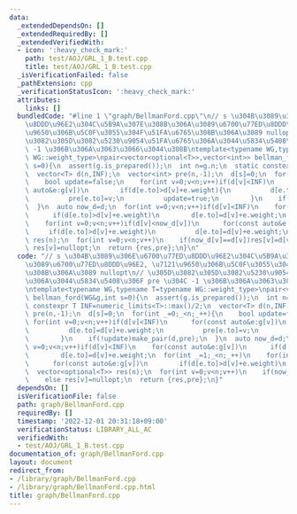 ```yaml
---
data:
  _extendedDependsOn: []
  _extendedRequiredBy: []
  _extendedVerifiedWith:
  - icon: ':heavy_check_mark:'
    path: test/AOJ/GRL_1_B.test.cpp
    title: test/AOJ/GRL_1_B.test.cpp
  _isVerificationFailed: false
  _pathExtension: cpp
  _verificationStatusIcon: ':heavy_check_mark:'
  attributes:
    links: []
  bundledCode: "#line 1 \"graph/BellmanFord.cpp\"\n// s \u304B\u3089\u306E\u6700\u77ED\
    \u8DDD\u96E2\u304C\u5B9A\u307E\u308B\u306A\u3089\u6700\u77ED\u8DDD\u96E2, \u7121\
    \u9650\u306B\u5C0F\u3055\u304F\u51FA\u6765\u308B\u306A\u3089 nullopt\n// \u305D\
    \u3082\u305D\u3082\u5230\u9054\u51FA\u6765\u306A\u3044\u5834\u5408\u306F pre \u304C\
    \ -1 \u306B\u306A\u3063\u3066\u3044\u308B\ntemplate<typename WG,typename T=typename\
    \ WG::weight_type>\npair<vector<optional<T>>,vector<int>> bellman_ford(WG&g,int\
    \ s=0){\n  assert(g.is_prepared());\n  int n=g.n;\n  static constexpr T INF=numeric_limits<T>::max()/2;\n\
    \  vector<T> d(n,INF);\n  vector<int> pre(n,-1);\n  d[s]=0;\n  for(int _=0;_<n;_++){\n\
    \    bool update=false;\n    for(int v=0;v<n;v++)if(d[v]<INF)\n      for(const\
    \ auto&e:g[v])\n        if(d[e.to]>d[v]+e.weight){\n          d[e.to]=d[v]+e.weight;\n\
    \          pre[e.to]=v;\n          update=true;\n        }\n    if(!update)make_pair(d,pre);\n\
    \  }\n  auto now_d=d;\n  for(int v=0;v<n;v++)if(d[v]<INF)\n    for(const auto&e:g[v])\n\
    \      if(d[e.to]>d[v]+e.weight)\n        d[e.to]=d[v]+e.weight;\n  for(int _=1;_<n;_++)\n\
    \    for(int v=0;v<n;v++)if(d[v]<now_d[v])\n      for(const auto&e:g[v])\n   \
    \     if(d[e.to]>d[v]+e.weight)\n          d[e.to]=d[v]+e.weight;\n  vector<optional<T>>\
    \ res(n);\n  for(int v=0;v<n;v++)\n    if(now_d[v]==d[v])res[v]=d[v];\n    else\
    \ res[v]=nullopt;\n  return {res,pre};\n}\n"
  code: "// s \u304B\u3089\u306E\u6700\u77ED\u8DDD\u96E2\u304C\u5B9A\u307E\u308B\u306A\
    \u3089\u6700\u77ED\u8DDD\u96E2, \u7121\u9650\u306B\u5C0F\u3055\u304F\u51FA\u6765\
    \u308B\u306A\u3089 nullopt\n// \u305D\u3082\u305D\u3082\u5230\u9054\u51FA\u6765\
    \u306A\u3044\u5834\u5408\u306F pre \u304C -1 \u306B\u306A\u3063\u3066\u3044\u308B\
    \ntemplate<typename WG,typename T=typename WG::weight_type>\npair<vector<optional<T>>,vector<int>>\
    \ bellman_ford(WG&g,int s=0){\n  assert(g.is_prepared());\n  int n=g.n;\n  static\
    \ constexpr T INF=numeric_limits<T>::max()/2;\n  vector<T> d(n,INF);\n  vector<int>\
    \ pre(n,-1);\n  d[s]=0;\n  for(int _=0;_<n;_++){\n    bool update=false;\n   \
    \ for(int v=0;v<n;v++)if(d[v]<INF)\n      for(const auto&e:g[v])\n        if(d[e.to]>d[v]+e.weight){\n\
    \          d[e.to]=d[v]+e.weight;\n          pre[e.to]=v;\n          update=true;\n\
    \        }\n    if(!update)make_pair(d,pre);\n  }\n  auto now_d=d;\n  for(int\
    \ v=0;v<n;v++)if(d[v]<INF)\n    for(const auto&e:g[v])\n      if(d[e.to]>d[v]+e.weight)\n\
    \        d[e.to]=d[v]+e.weight;\n  for(int _=1;_<n;_++)\n    for(int v=0;v<n;v++)if(d[v]<now_d[v])\n\
    \      for(const auto&e:g[v])\n        if(d[e.to]>d[v]+e.weight)\n          d[e.to]=d[v]+e.weight;\n\
    \  vector<optional<T>> res(n);\n  for(int v=0;v<n;v++)\n    if(now_d[v]==d[v])res[v]=d[v];\n\
    \    else res[v]=nullopt;\n  return {res,pre};\n}"
  dependsOn: []
  isVerificationFile: false
  path: graph/BellmanFord.cpp
  requiredBy: []
  timestamp: '2022-12-01 20:31:18+09:00'
  verificationStatus: LIBRARY_ALL_AC
  verifiedWith:
  - test/AOJ/GRL_1_B.test.cpp
documentation_of: graph/BellmanFord.cpp
layout: document
redirect_from:
- /library/graph/BellmanFord.cpp
- /library/graph/BellmanFord.cpp.html
title: graph/BellmanFord.cpp
---
```

